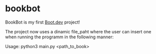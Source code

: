 # bookbot

BookBot is my first [Boot.dev](https://www.boot.dev) project!

The project now uses a dinamic file_paht where the user can insert one when running the programm in the following manner: 

Usage: python3 main.py <path_to_book> 
